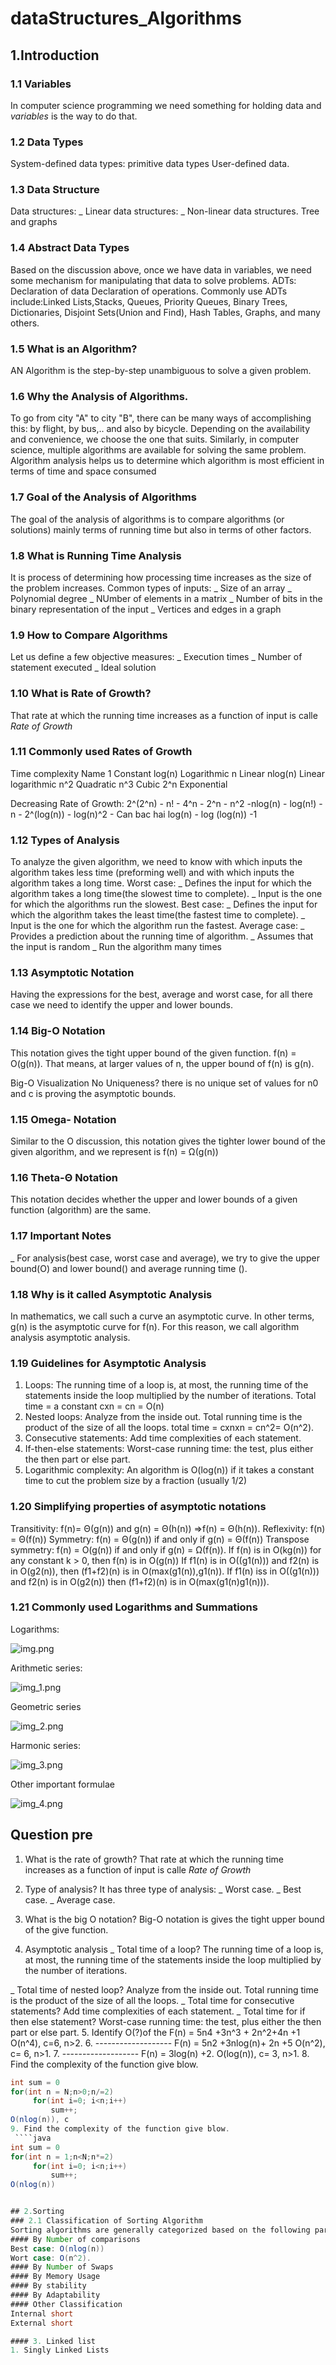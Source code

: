 # dataStructures_Algorithms
##  1.Introduction 
### 1.1 Variables
In computer science programming we need something for holding data and 
*variables* is the way to do that. 
### 1.2 Data Types
System-defined data types: primitive data types
User-defined data.
### 1.3 Data Structure
Data structures:
_ Linear data structures:
_ Non-linear data structures. Tree and graphs

### 1.4 Abstract Data Types
Based on the discussion above, once we have data in variables, we need some 
mechanism for manipulating that data to solve problems.
ADTs: Declaration of data
      Declaration of operations.
Commonly use ADTs include:Linked Lists,Stacks, Queues, Priority Queues, Binary Trees,
Dictionaries, Disjoint Sets(Union and Find), Hash Tables, Graphs, and many others.

### 1.5 What is an Algorithm?
AN Algorithm is the step-by-step unambiguous to solve a given problem.

### 1.6 Why the Analysis of Algorithms.
To go from city "A" to city "B", there can be many ways of accomplishing this: by flight, by bus,..
and also by bicycle. Depending on the availability and convenience, we choose the one that suits.
Similarly, in computer science, multiple algorithms are available for solving the same problem.
Algorithm analysis helps us to determine which algorithm is most efficient in terms of time and space consumed

### 1.7 Goal of the Analysis of Algorithms
The goal of the analysis of algorithms is to compare algorithms (or solutions) mainly terms of running time but also in terms 
of other factors.

### 1.8 What is Running Time Analysis
It is process of determining how processing time increases as the size of the problem increases.
Common types of inputs:
_ Size of an array
_ Polynomial degree
_ NUmber of elements in a matrix
_ Number of bits in the binary representation of the input
_ Vertices and edges in a graph

### 1.9 How to Compare Algorithms 
Let us define a few objective measures:
_ Execution times
_ Number of statement executed
_ Ideal solution

### 1.10 What is Rate of Growth?
That rate at which the running time increases as a function of input is calle *Rate of Growth*

### 1.11  Commonly used Rates of Growth
Time complexity             Name
1                           Constant
log(n)                      Logarithmic
n                           Linear
nlog(n)                     Linear logarithmic
n^2                         Quadratic
n^3                         Cubic
2^n                         Exponential

Decreasing Rate of Growth:
2^(2^n) - n! - 4^n - 2^n - n^2 -nlog(n) - log(n!) - n - 2^(log(n)) - log(n)^2 -
Can bac hai log(n) - log (log(n)) -1

### 1.12 Types of Analysis
To analyze the given algorithm, we need to know with which inputs the algorithm takes less time (preforming well)
and with which inputs the algorithm takes a long time.
Worst case:
_ Defines the input for which the algorithm takes a long time(the slowest time to complete).
_ Input is the one for which the algorithms run the slowest.
Best case:
_ Defines the input for which the algorithm takes the least time(the fastest time to complete).
_ Input is the one for which the algorithm run the fastest.
Average case:
_ Provides a prediction about the running time of algorithm.
_ Assumes that the input is random
_ Run the algorithm many times

### 1.13 Asymptotic Notation
Having the expressions for the best, average and worst case, for all there case we need to identify
the upper and lower bounds.

### 1.14 Big-O Notation
This notation gives the tight upper bound of the given function.
f(n) = O(g(n)).
That means, at larger values of n, the upper bound of f(n) is g(n).

Big-O Visualization
No Uniqueness? there is no unique set of values for n0 and c is proving the asymptotic bounds.

### 1.15 Omega- Notation
Similar to the O discussion, this notation gives the tighter lower bound of the given algorithm, and we represent is
f(n) = Ω(g(n))

### 1.16 Theta-Θ Notation
This notation decides whether the upper and lower bounds of a given function (algorithm) are the same.

### 1.17 Important Notes
_ For analysis(best case, worst case and average), we try to give the upper bound(O) and lower bound() and average running time ().

### 1.18 Why is it called Asymptotic Analysis
In mathematics, we call such a curve an asymptotic curve. In other terms, g(n) is the asymptotic
curve for f(n). For this reason, we call algorithm analysis asymptotic analysis.

### 1.19 Guidelines for Asymptotic Analysis
1. Loops: The running time of a loop is, at most, the running time of the statements inside the loop multiplied by the number of iterations.
Total time = a constant cxn = cn = O(n)
2. Nested loops: Analyze from the inside out. Total running time is the product of the size of all the loops.
total time = cxnxn = cn^2= O(n^2). 
3. Consecutive statements: Add time complexities of each statement.
4. If-then-else statements: Worst-case running time: the test, plus either the then part or else part.
5. Logarithmic complexity: An algorithm is O(log(n)) if it takes a constant time to cut the problem size by a fraction (usually 1/2)
### 1.20 Simplifying properties of asymptotic notations
Transitivity: f(n)= Θ(g(n)) and  g(n) = Θ(h(n)) ⇒f(n) = Θ(h(n)).
Reflexivity: f(n) =  Θ(f(n))
Symmetry: f(n) = Θ(g(n))  if and only if g(n) = Θ(f(n))
Transpose symmetry: f(n) = O(g(n)) if and only if g(n) = Ω(f(n)).
If f(n) is in O(kg(n)) for any constant k > 0, then f(n) is in O(g(n))
If f1(n) is in O((g1(n))) and f2(n) is in O(g2(n)), then (f1+f2)(n) is in O(max(g1(n)),g1(n)).
If f1(n) iss in O((g1(n))) and f2(n) is in O(g2(n)) then (f1+f2)(n) is in O(max(g1(n)g1(n))).

### 1.21 Commonly used Logarithms and Summations

Logarithms:

![img.png](img.png)

Arithmetic series:

![img_1.png](img_1.png)

Geometric series

![img_2.png](img_2.png)

Harmonic series:

![img_3.png](img_3.png)

Other important formulae

![img_4.png](img_4.png)

## Question pre
1. What is the rate of growth?
   That rate at which the running time increases as a function of input is calle *Rate of Growth*

2. Type of analysis?
   It has three type of analysis: 
   _ Worst case.
   _ Best case.
   _ Average case.
   
3. What is the big O notation?
   Big-O notation is  gives the tight upper bound of the give function.
4. Asymptotic analysis
_ Total time of a loop?
   The running time of a loop is, at most, the running time of the statements inside the loop multiplied by the number of iterations.

_ Total time of nested loop?
   Analyze from the inside out. Total running time is the product of the size of all the loops.
_ Total time for consecutive statements?
   Add time complexities of each statement.
_ Total time for if then else statement?
   Worst-case running time: the test, plus either the then part or else part.
5. Identify O(?)of the F(n) = 5n4 +3n^3 + 2n^2+4n +1
O(n^4), c=6, n>2.
6. ------------------- F(n) = 5n2 +3nlog(n)+ 2n +5
O(n^2), c= 6, n>1.
7. ------------------- F(n) = 3log(n) +2.
O(log(n)), c= 3, n>1.
8. Find the complexity of the function give blow.
   ````java
   int sum = 0
   for(int n = N;n>0;n/=2)
        for(int i=0; i<n;i++)
            sum++;
   O(nlog(n)), c
9. Find the complexity of the function give blow.
    ````java
   int sum = 0
   for(int n = 1;n<N;n*=2)
        for(int i=0; i<n;i++)
            sum++;
   O(nlog(n))
   

## 2.Sorting
### 2.1 Classification of Sorting Algorithm 
   Sorting algorithms are generally categorized based on the following parameters.
#### By Number of comparisons    
   Best case: O(nlog(n))
   Wort case: O(n^2).
#### By Number of Swaps
#### By Memory Usage
#### By stability
#### By Adaptability
#### Other Classification
   Internal short
   External short
   
#### 3. Linked list
1. Singly Linked Lists
